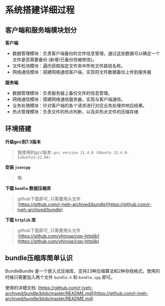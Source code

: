 # 系统搭建详细过程

## 客户端和服务端模块划分

**客户端**
- 数据管理模块：负责客户端备份的文件信息管理，通过这些数据可以确定一个文件是否需要备份 (新增/已备份但被修改)。
- 文件检测模块：遍历获取指定文件夹中所有文件路径名称。
- 网络通信模块：搭建网络通信客户端，实现将文件数据备份上传到服务器

**服务端**
- 数据管理模块：负责服务器上备份文件的信息管理。
- 网络通信模块：搭建网络通信服务器，实现与客户端通信。
- 业务处理模块：针对客户端的各个请求进行对应业务处理并响应结果。
- 热点管理模块：负责文件的热点判断，以及非热点文件的压缩存储

## 环境搭建

**升级gcc到7.3版本**
> 我使用的gcc版本: `gcc version 11.4.0 (Ubuntu 11.4.0-1ubuntu1~22.04)`

**安装 `jsoncpp`**

> 略

**下载 `bundle` 数据压缩库**

> github下载即可, 只需要用头文件 \
> [https://github.com/r-lyeh-archived/bundle](https://github.com/r-lyeh-archived/bundle)

**下载 `httplib` 库**

> github下载即可, 只需要用头文件 \
> [https://github.com/yhirose/cpp-httplib](https://github.com/yhirose/cpp-httplib)

## bundle压缩库简单认识

BundleBundle 是一个嵌入式压缩库，支持23种压缩算法和2种存档格式。使用的时候只需要加入两个文件 `bundle.h` 和 `bundle.cpp` 即可。

使用的详细文档: [https://github.com/r-lyeh-archived/bundle/blob/master/README.md](https://github.com/r-lyeh-archived/bundle/blob/master/README.md)